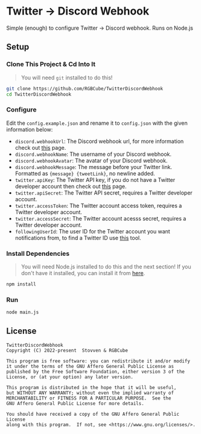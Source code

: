 # Twitter -> Discord Webhook
Simple (enough) to configure Twitter -> Discord webhook. Runs on Node.js

## Setup

### Clone This Project & Cd Into It
> You will need `git` installed to do this!

```sh
git clone https://github.com/RGBCube/TwitterDiscordWebhook
cd TwitterDiscordWebhook
```

### Configure
Edit the `config.example.json` and rename it to `config.json` with the given information below:

* `discord.webhookUrl`: The Discord webhook url, for more information check out [this](https://support.discord.com/hc/en-us/articles/228383668-Intro-to-Webhooks) page.
* `discord.webhookName`: The username of your Discord webhook.
* `discord.webhookAvatar`: The avatar of your Discord webhook.
* `discord.webhookMessage`: The message before your Twitter link. Formatted as `{message} {tweetLink}`, no newline added.
* `twitter.apiKey`: The Twitter API key, if you do not have a Twitter developer account then check out [this](https://developer.twitter.com/en) page.
* `twitter.apiSecret`: The Twitter API secret, requires a Twitter developer account.
* `twitter.accessToken`: The Twitter account access token, requires a Twitter developer account.
* `twitter.accessSecret`: The Twitter account acesss secret, requires a Twitter developer account.
* `followingUserId`: The user ID for the Twitter account you want notifications from, to find a Twitter ID use [this](https://tweeterid.com/) tool.

### Install Dependencies
> You will need Node.js installed to do this and the next section! If you don't have it installed, you can install it from [here](https://nodejs.org/en/).

```sh
npm install
```

### Run

```sh
node main.js
```

## License

```
TwitterDiscordWebhook
Copyright (C) 2022-present  Stovven & RGBCube

This program is free software: you can redistribute it and/or modify
it under the terms of the GNU Affero General Public License as
published by the Free Software Foundation, either version 3 of the
License, or (at your option) any later version.

This program is distributed in the hope that it will be useful,
but WITHOUT ANY WARRANTY; without even the implied warranty of
MERCHANTABILITY or FITNESS FOR A PARTICULAR PURPOSE.  See the
GNU Affero General Public License for more details.

You should have received a copy of the GNU Affero General Public License
along with this program.  If not, see <https://www.gnu.org/licenses/>.
```
